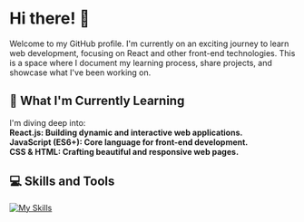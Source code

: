 <h1>Hi there! 👋</h1>

Welcome to my GitHub profile. I'm currently on an exciting journey to learn web development, focusing on React and other front-end technologies. This is a space where I document my learning process, share projects, and showcase what I've been working on.

<h2>🌱 What I'm Currently Learning</h2>
I'm diving deep into:<br/>

<b>
React.js: Building dynamic and interactive web applications.<br/>
JavaScript (ES6+): Core language for front-end development.<br/>
CSS & HTML: Crafting beautiful and responsive web pages.<br/>
</b>

<h2>💻 Skills and Tools</h2>

[![My Skills](https://skillicons.dev/icons?i=js,html,css,py,flask,git,vscode,discord,bootstrap,windows,discordjs,github,nodejs)](https://skillicons.dev)
